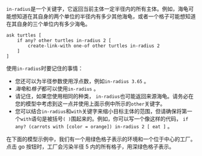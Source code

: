 `in-radius`是一个关键字，它返回当前主体一定半径内的所有主体。例如，海龟可能想知道在其自身的两个单位的半径内有多少其他海龟，或者一个格子可能想知道在其自身的三个单位内有多少海龟。



```
ask turtles [
	if any? other turtles in-radius 2 [
		create-link-with one-of other turtles in-radius 2
	]
]
```


使用`in-radius`时要记住的事情：

- 您还可以为半径参数使用浮点数，例如`in-radius 3.65` 。
- *海龟*和*格子*都可以使用`in-radius` 。
- 请记住，如果您使用相同的种类， `in-radius`也可能返回来源海龟。请务必在您的模型中考虑到这一点并使用上面示例中所示的`other`关键字。
- 您可以结合`in-radius`和`with`关键字来缩小目标主体的范围，但请确保将第一个`with`语句是被括号`( )`围起来的。例如，你可以写一个像这样的代码， `if any? (carrots with [color = orange]) in-radius 2 [ eat ]` 。


在下面的模型示例中，我们有一个用绿色格子表示的环境和一个位于中心的工厂。点击 go 按钮时，工厂会污染半径 5 内的所有格子，用深绿色格子表示。
